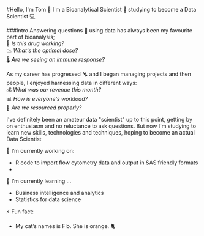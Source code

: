 #Hello, I'm Tom 👋
I'm a Bioanalytical Scientist :pill:  studying to become a Data Scientist :computer:

###Intro
Answering questions :thinking: using data has always been my favourite part of bioanalysis;   
🔬 *Is this drug working?*     
📉 *What's the optimal dose?*      
🌡️ *Are we seeing an immune response?*


As my career has progressed :ladder: and I began managing projects and then people, I enjoyed harnessing data in different ways:    
💰 *What was our revenue this month?*    
📊 *How is everyone's workload?*    
👥 *Are we resourced properly?*    

I've definitely been an amateur data "scientist" up to this point, getting by on enthusiasm and no reluctance to ask questions. But now I'm studying to learn new skills, technologies and techniques, hoping to become an actual Data Scientist


🔭 I’m currently working on:
- R code to import flow cytometry data and output in SAS friendly formats
- 
🌱 I’m currently learning ...
- Business intelligence and analytics
- Statistics for data science

⚡ Fun fact:
- My cat’s names is Flo. She is orange. 🐈
<!--
**Sigint-141-12/Sigint-141-12** is a ✨ _special_ ✨ repository because its `README.md` (this file) appears on your GitHub profile.

Here are some ideas to get you started:

- 🔭 I’m currently working on ...
- 🌱 I’m currently learning ...
- 👯 I’m looking to collaborate on ...
- 🤔 I’m looking for help with ...
- 💬 Ask me about ...
- 📫 How to reach me: ...
- 😄 Pronouns: ...
- ⚡ Fun fact: ...
-->
